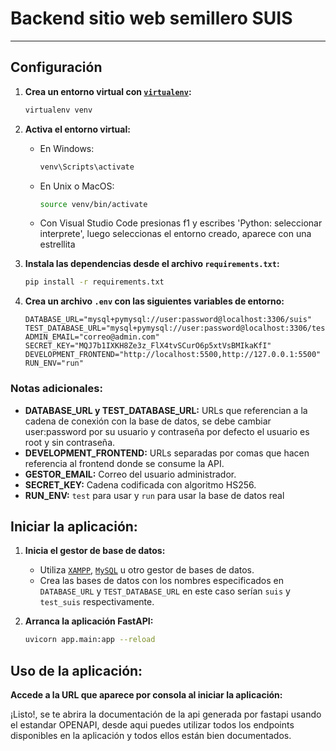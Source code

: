# Backend sitio web semillero SUIS
---

## Configuración

1. **Crea un entorno virtual con [`virtualenv`](https://pypi.org/project/virtualenv/):**
    ```bash
    virtualenv venv
    ```

2. **Activa el entorno virtual:**
   - En Windows:
     ```bash
     venv\Scripts\activate
     ```
   - En Unix o MacOS:
     ```bash
     source venv/bin/activate
     ```
     
   - Con Visual Studio Code presionas f1 y escribes 'Python: seleccionar interprete', luego seleccionas el entorno creado,
   aparece con una estrellita

3. **Instala las dependencias desde el archivo `requirements.txt`:**
    ```bash
    pip install -r requirements.txt
    ```

4. **Crea un archivo `.env` con las siguientes variables de entorno:**
   ```env
   DATABASE_URL="mysql+pymysql://user:password@localhost:3306/suis"
   TEST_DATABASE_URL="mysql+pymysql://user:password@localhost:3306/test_suis"
   ADMIN_EMAIL="correo@admin.com"
   SECRET_KEY="MQJ7b1IXKH8Ze3z_FlX4tvSCurO6p5xtVsBMIkaKfI"
   DEVELOPMENT_FRONTEND="http://localhost:5500,http://127.0.0.1:5500"
   RUN_ENV="run"

  ### Notas adicionales:

  - **DATABASE_URL y TEST_DATABASE_URL:** URLs que referencian a la cadena de conexión con la base de datos,
    se debe cambiar user:password por su usuario y contraseña por defecto el usuario es root y sin contraseña.
  - **DEVELOPMENT_FRONTEND:** URLs separadas por comas que hacen referencia al frontend donde se consume la API.
  - **GESTOR_EMAIL:** Correo del usuario administrador.
  - **SECRET_KEY:** Cadena codificada con algoritmo HS256.
  - **RUN_ENV:** `test` para usar y `run` para usar la base de datos real

## Iniciar la aplicación:

1. **Inicia el gestor de base de datos:**
   - Utiliza [`XAMPP`](https://www.apachefriends.org/es/download.html), [`MySQL`](https://dev.mysql.com/downloads/mysql/) u otro gestor de bases de datos.
   - Crea las bases de datos con los nombres especificados en `DATABASE_URL` y `TEST_DATABASE_URL` en este caso serían `suis` y `test_suis` respectivamente.

2. **Arranca la aplicación FastAPI:**
   ```bash
   uvicorn app.main:app --reload
   ```

## Uso de la aplicación:
**Accede a la URL que aparece por consola al iniciar la aplicación:**

¡Listo!, se te abrira la documentación de la api generada por fastapi usando el estandar OPENAPI, 
desde aqui puedes utilizar todos los endpoints disponibles en la aplicación y todos ellos están bien documentados.

